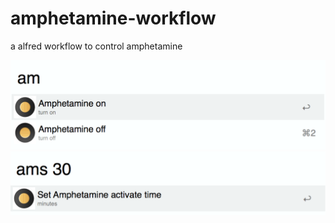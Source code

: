 # amphetamine-workflow

a alfred workflow to control amphetamine

![1.png](resources/1.png)
![2.png](resources/2.png)


